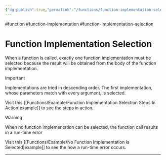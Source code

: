 ```yaml
---
{"dg-publish":true,"permalink":"/functions/function-implementation-selection/","created":"2023-06-24T03:49:38.415+07:00","updated":"2023-07-23T03:57:42.072+07:00"}
---
```



#function #function-implementation #function-implementation-selection 

# Function Implementation Selection

When a function is called, exactly one function implementation must be selected because the result will be obtained from the body of the function implementation.

> [!important]
> Implementations are tried in descending order.
> The first implementation, whose parameters match with every argument, is selected.

Visit this [[Functions/Example/Function Implementation Selection Steps In Action\|example]] to see the steps in action.

> [!warning]
> When no function implementation can be selected, the function call results in a run-time error 

Visit this [[Functions/Example/No Function Implementation Is Selected\|example]] to see the how a run-time error occurs.

---